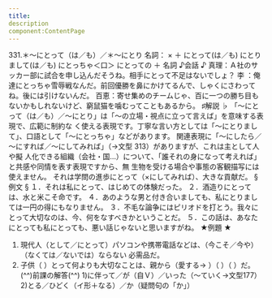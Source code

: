```yaml
---
title:
description
component:ContentPage
---
```



331.＊～にとって（は／も）／＊～にとり
名詞： × ＋ にとって(は／も)
にとりまして(は／も)
にとっちゃ＜口＞ にとっての ＋ 名詞
♪会話 ♪
真理：Ａ社のサッカー部に試合を申し込んだそうね。相手にとって不足はないでしょ？
李 ：俺達にとっちゃ雪辱戦なんだ。前回優勝を鼻にかけてるんで、しゃくにさわってね。後には引けないんだ。 百恵：寄せ集めのチームじゃ、百に一つの勝ち目もないかもしれないけど、窮鼠猫を噛むってこともあるから。
♯解説 ♭
「～にとって（は／も）／～にとり」は「～の立場・視点に立って言えば」を意味する表現で、広範に制約な く使える表現です。丁寧な言い方としては「～にとりまして」、口語として「～にとっちゃ」などがあります。
関連表現に「～にしたら／～にすれば／～にしてみれば」（→文型 313）がありますが、これは主として人や擬 人化できる組織（会社・国…）について、「誰それの身になって考えれば」と共感や同情を表す表現ですから、無 生物を受ける場合や事態の客観描写には使えません。
それは学問の進歩にとって（×にしてみれば）、大きな貢献だ。
§例文 §
１．それは私にとって、はじめての体験だった。
２．酒造りにとっては、水と米こそ命です。
４．あのような男と付き合いましても、私にとりましては一円の得にもなりません。
３．不毛な論争にはピリオドを打とう。我々にとって大切なのは、今、何をなすべきかということだ。
５．この話は、あなたにとっても私にとっても、悪い話じゃないと思いますがね。
★例題 ★
1) 現代人（として／にとって）パソコンや携帯電話などは、（今こそ／今や）（なくては／ないでは）ならない
必需品だ。    
2) 子供（ ）とって何よりも大切なことは、親から（愛する→ ）（ ）（ ）だ。
(^^)前課の解答(^^)
1)に伴って／が（自Ｖ）／いった（～ていく→文型177）
2)とる／ひどく（イ形＋なる）／か（疑問句の「か」）
